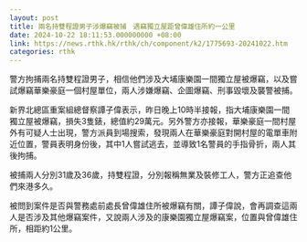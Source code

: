 ```yaml
---
layout: post
title: 兩名持雙程證男子涉爆竊被捕　遇竊獨立屋距曾偉雄住所約一公里
date: 2024-10-22 18:11:53.000000000 +08:00
link: https://news.rthk.hk/rthk/ch/component/k2/1775693-20241022.htm
categories: rthk
---
```


警方拘捕兩名持雙程證男子，相信他們涉及大埔康樂園一間獨立屋被爆竊，以及嘗試爆竊華樂豪庭一個村屋單位，兩人涉嫌爆竊、企圖爆竊、刑事毀壞及襲警被捕。

新界北總區重案組總督察譚子偉表示，昨日晚上10時半接報，指大埔康樂園一間獨立屋被爆竊，損失3隻錶，總值約29萬元。另外警方亦接報，華樂豪庭一間村屋外有可疑人士出現，警方派員到場搜索，發現兩人在華樂豪庭對開村屋的電單車附近位置，警員表明身份後，其中1人嘗試逃去，並導致1名警員的手指骨折，兩人其後拘捕。

被捕兩人分別31歲及36歲，持雙程證，分別報稱無業及裝修工人，警方正追查他們來港多久。

被問到案件是否與警務處前處長曾偉雄住所被爆竊有關，譚子偉說，會再調查這兩人是否涉及其他爆竊案件，又說兩人涉及的康樂園獨立屋爆竊案，位置與曾偉雄住所，相距約1公里。
